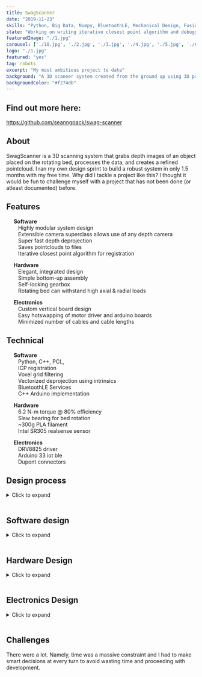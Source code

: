 ```yaml
---
title: SwagScanner
date: "2019-11-23"
skills: "Python, Big Data, Numpy, BluetoothLE, Mechanical Design, Fusion360, electronics, soldering"
state: "Working on writing iterative closest point algorithm and debugging"
featuredImage: "./1.jpg"
carousel: ['./10.jpg', './2.jpg', './3.jpg', './4.jpg', './5.jpg', './6.jpg', './7.jpg', './8.jpg', './9.jpg']
logo: "./1.jpg"
featured: "yes"
tag: robots
excerpt: "My most ambitious project to date"
background: "A 3D scanner system created from the ground up using 3D printing, Python and C++. Utilizes depth images to create virtual models of scanned objects."
backgroundColor: "#f274db"
---
```


## Find out more here: 
https://github.com/seanngpack/swag-scanner

## About

SwagScanner is a 3D scanning system that grabs depth images of an object placed on the rotating bed, processes the data, and creates a refined pointcloud. I ran my own design sprint to build a robust system in only 1.5 months with my free time. Why did I tackle a project like this? I thought it would be fun to challenge myself with a project that has not been done (or atleast documented) before.

## Features

&nbsp;&nbsp;&nbsp;&nbsp; **Software** \
&nbsp;&nbsp;&nbsp;&nbsp;&nbsp;&nbsp;&nbsp; Highly modular system design \
&nbsp;&nbsp;&nbsp;&nbsp;&nbsp;&nbsp;&nbsp; Extensible camera superclass allows use of any depth camera \
&nbsp;&nbsp;&nbsp;&nbsp;&nbsp;&nbsp;&nbsp; Super fast depth deprojection \
&nbsp;&nbsp;&nbsp;&nbsp;&nbsp;&nbsp;&nbsp; Saves pointclouds to files \
&nbsp;&nbsp;&nbsp;&nbsp;&nbsp;&nbsp;&nbsp; Iterative closest point algorithm for registration 

&nbsp;&nbsp;&nbsp;&nbsp; **Hardware** \
&nbsp;&nbsp;&nbsp;&nbsp;&nbsp;&nbsp;&nbsp; Elegant, integrated design \
&nbsp;&nbsp;&nbsp;&nbsp;&nbsp;&nbsp;&nbsp; Simple bottom-up assembly \
&nbsp;&nbsp;&nbsp;&nbsp;&nbsp;&nbsp;&nbsp; Self-locking gearbox \
&nbsp;&nbsp;&nbsp;&nbsp;&nbsp;&nbsp;&nbsp; Rotating bed can withstand high axial & radial loads 

&nbsp;&nbsp;&nbsp;&nbsp; **Electronics** \
&nbsp;&nbsp;&nbsp;&nbsp;&nbsp;&nbsp;&nbsp; Custom vertical board design \
&nbsp;&nbsp;&nbsp;&nbsp;&nbsp;&nbsp;&nbsp; Easy hotswapping of motor driver and arduino boards \
&nbsp;&nbsp;&nbsp;&nbsp;&nbsp;&nbsp;&nbsp; Minimized number of cables and cable lengths

## Technical

&nbsp;&nbsp;&nbsp;&nbsp; **Software** \
&nbsp;&nbsp;&nbsp;&nbsp;&nbsp;&nbsp;&nbsp; Python, C++, PCL,  \
&nbsp;&nbsp;&nbsp;&nbsp;&nbsp;&nbsp;&nbsp; ICP registration \
&nbsp;&nbsp;&nbsp;&nbsp;&nbsp;&nbsp;&nbsp; Voxel grid filtering \
&nbsp;&nbsp;&nbsp;&nbsp;&nbsp;&nbsp;&nbsp; Vectorized deprojection using intrinsics \
&nbsp;&nbsp;&nbsp;&nbsp;&nbsp;&nbsp;&nbsp; BluetoothLE Services \
&nbsp;&nbsp;&nbsp;&nbsp;&nbsp;&nbsp;&nbsp; C++ Arduino implementation 

&nbsp;&nbsp;&nbsp;&nbsp; **Hardware** \
&nbsp;&nbsp;&nbsp;&nbsp;&nbsp;&nbsp;&nbsp; 6.2 N-m torque @ 80% efficiency \
&nbsp;&nbsp;&nbsp;&nbsp;&nbsp;&nbsp;&nbsp; Slew bearing for bed rotation \
&nbsp;&nbsp;&nbsp;&nbsp;&nbsp;&nbsp;&nbsp; ~300g PLA filament \
&nbsp;&nbsp;&nbsp;&nbsp;&nbsp;&nbsp;&nbsp; Intel SR305 realsense sensor

&nbsp;&nbsp;&nbsp;&nbsp; **Electronics** \
&nbsp;&nbsp;&nbsp;&nbsp;&nbsp;&nbsp;&nbsp; DRV8825 driver \
&nbsp;&nbsp;&nbsp;&nbsp;&nbsp;&nbsp;&nbsp; Arduino 33 iot ble \
&nbsp;&nbsp;&nbsp;&nbsp;&nbsp;&nbsp;&nbsp; Dupont connectors

## Design process
<details>
  <summary>Click to expand</summary>
</br> 
Here is a breakdown of the design sprint I ran and some of my design decisions that I made during the process
</br>
</br>

* weeks 1-2 

  I spent the first couple weeks researching what I was getting myself into. I took a deep dive into how 3D imaging systems worked and the different paths I could take. I also looked into different mechanisms I could use to achieve this. There were so many different paths and I had to narrow down my choices based on some criteria: robustness, quality, implementation feasibility, and size.

* weeks 2-3

  I created a stacked board design during this timeframe. I made the design very compact and modular with the ability to hotswap components solder-free. I choice the DRV8825 to drive my stepper, a small 24 oz-in NEMA 17 motor. I also wanted the wiring to be very compact and simple so I wired the stepper and arduino on the same powerline. Normally this would require a voltage step-down component such as a linear regulator or switching regulator to step the voltage down from 12V -> 7V for the arduino but I ordered the Arduino 33 iot ble which had a high quality stepping regulator built-in already. It was like solving a puzzle with every step I took because I designed for hot swapping ability, easy disassembly, and simplified cable design and I ended up with a simple and elegant solution to my criteria.

* weeks 3-5

  I designed the entirety of the system housing during these few weeks. There were an endless list of different hardware designs I had drawn up so I decided to pursue my top 3 in parallel and develop them. I ran a design sprint that I call an Darwinian Design Sprint where I pursued viable ideas, developed them, and as they became more grown I weeded out the weaker ones. This design sprint worked well for me because all my initial designs seemed to accomplish my hardware criteria, but my unknown variable was how well I could implement each design so this sprint allowed me to to solve for that unknown. In parallel with creating the designs on Fusion360, I ordered parts to prototype them as they were being worked out. My timeline was concisely laid out, allocating time for design, prototyping, and assembling. I wasted no time waiting for parts to arrive.

* weeks 4-6

  As I was wrapping up hardware design I started learning pointcloud theory and began working on software design. I drew out an extensible and robust system architecture for my project. In this time I learned BluetoothLE design and created my own services and characteristics for bluetooth functionality. I also learned asynchronous design so my system could create threaded workers to listen for notifications from the Arduino. I also learned about depth imaging, pointclouds, and processing algorithms.

* weeks 6-

   Well, I'm in school now so I don't have much time to work on SwagScanner. I plan on furthering development after I graduate and find a job.


</details> 
</br>


## Software design
<details>
  <summary>Click to expand</summary>

### Entry Point
First, we define the entry point of the application `scan.py` and create a `Scan()` object to handle abstracting each major steps in the scanning pipeline to be run sequentially (note: not all actions are synchronous in SwagScanner!)

### Camera()
The `Camera()` class is a superclass that can be extended to provide ability to use any depth camera. Looking at the `D435` object, we override the `get_intrinsics()` method with RealSense API calls to get the intrinsics of the camera.

### Arduino()
The `Arduino()` class provides methods to initialize the Arduino and send bluetooth commands to it. We subscribe to asynchronous notifications from a custom bluetooth service which provides table state information.

### DepthProcessor()
This class is a class factory builder that takes in a `Camera()` object and a `boolean` flag and returns either a fast or slow depth processing unit. Using the fast unit, we gain the ability to use `deproject_depth_frame()` with vectorized math operations for point to pixel deprojection. The slow unit utilizes a **much (300x)** slower double for loop to perform that task. One drawback with the fast deprojection method is that it does not account for any distortion models in the frame. If you are using Intel depth cameras that is OK because the developers advised against that since distortion is so low. The same may not be true for the Kinect however. Subclass the `DepthProcessor()` object and override the `deproject_depth_frame()` method if you would like to include your own distortion model.

### Filtering()
This provides the tools to perform voxel grid filtering which downsamples our pointcloud by the `leaf_size` parameter and saves it. This step is essential for registration because performing registration on a massive pointcloud would take a very long time to converge. One more thing we have to do in filtering is segment the plane from each pointcloud. We run the RANSAC (random sample concensus) algorithm and fit a plane model (ax + by + cz + d= 0) to our cloud and detect the inliers. Using the inliers and plane model, we can reject those points and obtain a pointcloud without a the scanning bed plane. This is essential to do before registration so that we don't take a subset of the cloud belonging to the plane and encounter a false-positive icp convergence.

### Registration()
The `Registration()` class provides the tools to iteratively register pairs of clouds. Using global iterative registration, we define a `global_transform` variable as the identity matrix of size 4x4. Then we apply the iterative closest point algorithm to a a source, target cloud pair and get the source -> target cloud transformation as a 4x4 transformation matrix. Then we take the inverse of that matrix `transf_inv` to get the transformation from target->source. We multiply the target by the global transform (remember: this is the first iteration, the `global_transform` is still the identity matrix) to get the target cloud in the same reference frame as the source and save the cloud. Then we dot product `global_transform` and `transf_inv` to update the global transformation. Move on to the next pair of clouds and repeat. 

</details>
</br>

## Hardware Design
<details>
  <summary>Click to expand</summary>

Again with the theme of modularity, I designed the hardware to be easy to disassemble, reassemble, and be upgradeable. I went with worm drive gearbox design for the rotating bed because of its inherit ability to resist backdriving. The driven gear is connected to a stainless steel shaft. The gear and mounting hub are secured to the shaft via set screws. I hate set screws with a passion--they always come undone and end up scoring your shaft. To alleviate the woes of set screws, I reduced the vertical forces acting on them by desgining the hardware stackup along the shaft so that the set screw components rest on axial thrust bearings. That way, atleast the weight of the set screw components won't act on the set screws. 
Because of 3D printing tolerances, there may be shaft misalignment in addition to misalignment between the gears due to the stepper motor mount. I mitigated this issue by designing the floating brace to be slightly compliant.

![compliant](./compliant.jpg)


Designing the turntable assembly to be assembled from the bottom-up in an intuitive way proved to be extremely challenging. I had many factors to considering including 3D printability, wall thicknesses to mask screw heads, structural integrity, and overall component-to-component interaction. I also optimized the design of each component to standardize fastener sizes. 

When I designed the electronics housing, I wanted the make the sides removable for easy access to the electronics for debugging. I designed a self-aligning sliding profile to resist motion in all axii except the Z (up and down).

![profile](./profile.jpg)

The aluminum pipe bridging the electronics housing and turntable is secured through friction on both ends.

![friction](./friction.jpg)

Overall, I think the assembly process is pretty easy--check out some photos of the build process.

![1](./IMG_2133.jpg)
![5](./IMG_2142.jpg)
![6](./IMG_2211.jpg)
![7](./IMG_2227.jpg)
![8](./IMG_2147.jpg)
![3](./IMG_2135.jpg)
![10](./IMG_2214.jpg)
![2](./IMG_2134.jpg)



</details> 
</br>

## Electronics Design
<details>
  <summary>Click to expand</summary>

For the electronics, I went with a stacked board design to save horizontal space for additional components I may add in the future. I designed the board to be very easy to hotswap components in the case that anything fails. I am powering the Arduino and stepper driver using a 12V 2a wall adapter. I did not add a voltage regulator such as a LM317 (cheap linear regulator) or a switching regulator to my Arduino because my Arduino iot33 comes with a MPM3610 which its [spec sheets](https://www.monolithicpower.com/en/mpm3610.html) indicate to be a large upgrade compared to the voltage regulator supplied in normal Arduinos. I also opted to use Dupont connectors instead of more secure JST connectors because I like the ease of cable removal with the Dupont connectors whereas I find JST connector to get stuck often.

![open](./circuitry1.jpg)
![Circuitr2](./circuitry2.jpg)
![Circuitry3](./circuitry3.jpg)

In the back you can see my TS80 soldering iron. It is worth the hype!

![Circuitry4](./circuitry4.jpg)

</details> 
</br>

## Challenges
There were a lot. Namely, time was a massive constraint and I had to make smart decisions at every turn to avoid wasting time and proceeding with development.


